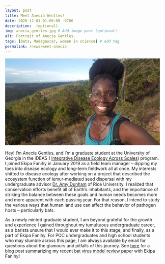 ```yaml
---
layout: post
title: Meet Anecia Gentles!
date: 2020-12-01 01:00:00 -0700
description:  (optional)
img: anecia_gentles.jpg # Add image post (optional)
alt: Portrait of Anecia Gentles.
tags: [bats, Madagascar, women in science] # add tag
permalink: /news/meet-anecia
---
```

<img src="/assets/img/anecia_gentles.jpg" alt="anecia" class="img-left-w-text" />

Hey! I’m Anecia Gentles, and I’m a graduate student at the University of Georgia in the IDEAS ( [Integrative Disease Ecology Across Scales](https://ideas.ecology.uga.edu/)) program. I joined Ekipa Fanihy in January 2019 as a field team manager – dipping my toes into disease ecology and long-term fieldwork all at once. My interests shifted to disease ecology after working on a project that described the ecosystem function of lemur-mediated seed dispersal with my undergraduate advisor [Dr. Amy Dunham](https://amydunham.weebly.com/) of Rice University. I realized that conservation efforts benefit all of Earth’s inhabitants, and the importance of striking the balance between these goals and human needs becomes more and more apparent with each passing year. For that reason, I intend to study the various ways that human land use can affect the behavior of pathogen hosts – particularly bats.



As a newly minted graduate student, I am beyond grateful for the growth and experience I gained throughout my tumultuous undergraduate career, as a barista unsure that I would ever make it to this stage, and finally, as a part of Ekipa Fanihy. For POC undergraduates and high school students who may stumble across this page, I am always available by email for questions about the glamours and pitfalls of this journey. See [here](https://brooklab.org/news/2020-12-02-ag-post) for a blog post summarizing my recent [bat virus model review paper](https://www.tandfonline.com/doi/full/10.1080/20477724.2020.1833161) with Ekipa Fanihy!